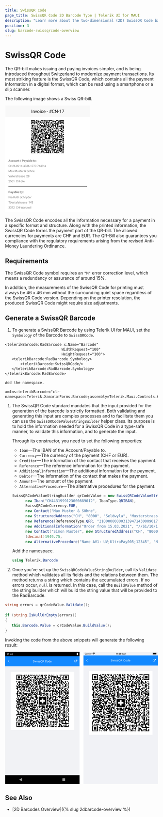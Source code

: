 ```yaml
---
title: SwissQR Code
page_title: SwissQR Code 2D Barcode Type | Telerik UI for MAUI
description: "Learn more about the two-dimensional (2D) SwissQR Code barcode type supported by the Telerik UI for MAUI Barcode."
position: 3
slug: barcode-swissqrcode-overview
---
```


# SwissQR Code

The QR-bill makes issuing and paying invoices simpler, and is being introduced throughout Switzerland to modernize payment transactions. Its most striking feature is the SwissQR Code, which contains all the payment information in a digital format, which can be read using a smartphone or a slip scanner.

The following image shows a Swiss QR-bill.

![A Swiss QR-bill](images/barcode-2d-swissqrcode-overview.png)

The SwissQR Code encodes all the information necessary for a payment in a specific format and structure. Along with the printed information, the SwissQR Code forms the payment part of the QR-bill. The allowed currencies for payments are CHF and EUR. The QR-Bill also guarantees you compliance with the regulatory requirements arising from the revised Anti-Money Laundering Ordinance.

## Requirements

The SwissQR Code symbol requires an `"M"` error correction level, which means a redundancy or assurance of around 15%.

In addition, the measurements of the SwissQR Code for printing must always be 46 x 46 mm without the surrounding quiet space regardless of the SwissQR Code version. Depending on the printer resolution, the produced SwissQR Code might require size adjustments.

## Generate a SwissQR Barcode

1. To generate a SwissQR Barcode by using Telerik UI for MAUI, set the `Symbology` of the Barcode to `SwissQRCode`.

 ```XAML
<telerikBarcode:RadBarcode x:Name="Barcode"
                           WidthRequest="100"
                           HeightRequest="100">
    <telerikBarcode:RadBarcode.Symbology>
        <telerikBarcode:SwissQRCode/>
    </telerikBarcode:RadBarcode.Symbology>
</telerikBarcode:RadBarcode>
 ```

    Add the namespace.

 ```XAML
xmlns:telerikBarcode="clr-namespace:Telerik.XamarinForms.Barcode;assembly=Telerik.Maui.Controls.Compatibility"
 ```

1. The SwissQR Code standard mandates that the input provided for the generation of the barcode is strictly formatted. Both validating and generating this input are complex processes and to facilitate them you can use the `SwissQRCodeValueStringBuilder` helper class. Its purpose is to hold the information needed for a SwissQR Code in a type-safe manner, to validate this information, and to generate the input.

    Through its constructor, you need to set the following properties:

    * `Iban`&mdash;The IBAN of the Account/Payable to.
    * `Currency`&mdash;The currency of the payment (CHF or EUR).
    * `Creditor`&mdash;The information of the contact that receives the payment.
    * `Reference`&mdash;The reference information for the payment.
    * `AdditionalInformation`&mdash;The additional information for the payment.
    * `Debtor`&mdash;The information of the contact that makes the payment.
    * `Amount`&mdash;The amount of the payment.
    * `AlternativeProcedure`&mdash;The alternative procedures for the payment.

    ```C#
    SwissQRCodeValueStringBuilder qrCodeValue = new SwissQRCodeValueStringBuilder(
          new Iban("CH4431999123000889012", IbanType.QRIBAN),
          SwissQRCodeCurrency.EUR,
          new Contact("Max Muster & Söhne",
          new StructuredAddress("CH", "8000", "Seldwyla", "Musterstrasse", "123")),
          new Reference(ReferenceType.QRR, "210000000003139471430009017"),
          new AdditionalInformation("Order from 15.03.2021", "//S1/10/1234/11/201021/30/102673386/32/7.7/40/0:30"),
          new Contact("Simon Muster", new StructuredAddress("CH", "8000", "Seldwyla", "Musterstrasse", "1")),
          (decimal)1949.75,
          new AlternativeProcedure("Name AV1: UV;UltraPay005;12345", "Name AV2: XY;XYService;54321"));
    ```

    Add the namespace.

    ```C#
    using Telerik.Barcode
    ```

1. Once you've set up the `SwissQRCodeValueStringBuilder`, call its `Validate` method which validates all its fields and the relations between them. The method returns a string which contains the accumulated errors. If no errors occur, `null` is returned. In this case, call the `BuildValue` method of the string builder which will build the string value that will be provided to the RadBarcode.

 ```C#
string errors = qrCodeValue.Validate();

if (string.IsNullOrEmpty(errors))
{
    this.Barcode.Value = qrCodeValue.BuildValue();
}
 ```

Invoking the code from the above snippets will generate the following result:

![The generated Swiss Barcode](images/barcode-2d-swissqrcode-01.png)

## See Also

- [2D Barcodes Overview]({% slug 2dbarcode-overview %})
